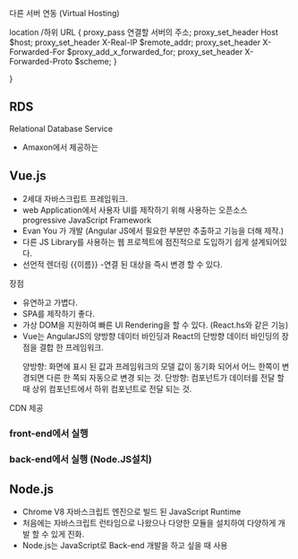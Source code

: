 <p>다른 서버 연동 (Virtual Hosting)</p>
<p> location /하위 URL {
        proxy_pass 연결할 서버의 주소;
        proxy_set_header Host $host;
        proxy_set_header X-Real-IP $remote_addr;
        proxy_set_header X-Forwarded-For $proxy_add_x_forwarded_for;
        proxy_set_header X-Forwarded-Proto $scheme;
    }</p>
<p>}</p>
<h2 id="rds">RDS</h2>
<p>Relational Database Service</p>
<ul>
<li>Amaxon에서 제공하는 </li>
</ul>
<h2 id="vuejs">Vue.js</h2>
<ul>
<li>2세대 자바스크립트 프레임워크.</li>
<li>web Application에서 사용자 UI를 제작하기 위해 사용하는 오픈소스 progressive JavaScript Framework</li>
<li>Evan You 가 개발 (Angular JS에서 필요한 부분만 추출하고 기능을 더해 제작.)</li>
<li>다른 JS Library를 사용하는 웹 프로젝트에 점진적으로 도입하기 쉽게 설계되어있다.</li>
<li>선언적 렌더링 {{이름}} -연결 된 대상을 즉시 변경 할 수 있다.</li>
</ul>
<p>장점</p>
<ul>
<li>유연하고 가볍다.</li>
<li>SPA를 제작하기 좋다.</li>
<li>가상 DOM을 지원하여 빠른 UI Rendering을 할 수 있다. (React.hs와 같은 기능)</li>
<li>Vue는 AngularJS의 양방향 데이터 바인딩과 React의 단방향 데이터 바인딩의 장점을 결합 한 프레임워크.<blockquote>
</blockquote>
양방향:
화면에 표시 된 값과 프레임워크의 모델 값이 동기화 되어서 어느 한쪽이 변경되면 다른 한 쪽되 자동으로 변경 되는 것.
단방향:
컴포넌트가 데이터를 전달 할 때 상위 컴포넌트에서 하위 컴포넌트로 전달 되는 것.</li>
</ul>
<p>CDN 제공</p>
<h3 id="front-end에서-실행">front-end에서 실행</h3>
<h3 id="back-end에서-실행-nodejs설치">back-end에서 실행 (Node.JS설치)</h3>
<h2 id="nodejs">Node.js</h2>
<ul>
<li>Chrome V8 자바스크립트 엔진으로 빌드 된 JavaScript Runtime</li>
<li>처음에는 자바스크립트 런타임으로 나왔으나 다양한 모듈을 설치하여 다양하게 개발 할 수 있게 진화.</li>
<li>Node.js는 JavaScript로 Back-end 개발을 하고 싶을 때 사용</li>
</ul>